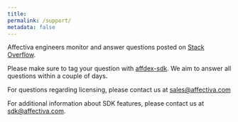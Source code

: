 ```yaml
---
title:
permalink: /support/
metadata: false
---
```


Affectiva engineers monitor and answer questions posted on [Stack Overflow](http://www.stackoverflow.com).

Please make sure to tag your question with [affdex-sdk](https://stackoverflow.com/tags/affdex-sdk). We aim to answer all questions within a couple of days.

For questions regarding licensing, please contact us at sales@affectiva.com

For additional information about SDK features, please contact us at sdk@affectiva.com.
